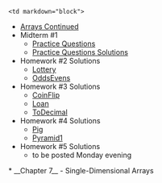 	<td markdown="block">
* [Arrays Continued](slides/10/arrays-continued.html)
* Midterm #1
	* [Practice Questions](resources/handouts/midterm_1/midterm_1_practice.pdf)
	* [Practice Questions Solutions](resources/handouts/midterm_1/midterm_1_practice_solutions.pdf)
* Homework #2 Solutions
	* [Lottery](resources/code/hw02-solutions/Lottery.java)
	* [OddsEvens](resources/code/hw02-solutions/OddsEvens.java)
* Homework #3 Solutions
	* [CoinFlip](resources/code/hw03-solutions/CoinFlip.java)
	* [Loan](resources/code/hw03-solutions/Loan.java)
	* [ToDecimal](resources/code/hw03-solutions/ToDecimal.java)
* Homework #4 Solutions
	* [Pig](resources/code/hw04-solutions/Pig.java)
	* [Pyramid1](resources/code/hw04-solutions/Pyramid1.java)
* Homework #5 Solutions
	* to be posted Monday evening
</td>
	<td markdown="block">
* __Chapter 7__ - Single-Dimensional Arrays
</td>
	<td markdown="block">
</td>
